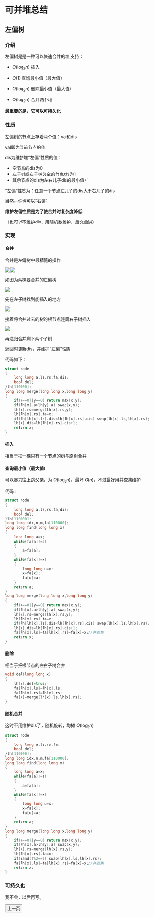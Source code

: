 # 可并堆总结
## 左偏树
### 介绍
左偏树是是一种可以快速合并的堆
支持：

- $O(\log_2n)$ 插入

- $O(1)$ 查询最小值（最大值）

- $O(\log_2n)$ 删除最小值（最大值）

- $O(\log_2n)$ 合并两个堆

**最重要的是，它可以可持久化**

### 性质
左偏树的节点上存着两个值：val和dis

val即为当前节点的值

dis为维护堆“左偏”性质的值：
- 空节点的dis为0
- 左子树或右子树为空的节点dis为1
- 其余节点的dis为左右儿子dis的最小值+1

“左偏”性质为：任意一个节点左儿子的dis大于右儿子的dis

 ~~当然，你也可以“右偏”~~

**维护左偏性质是为了使合并时复杂度降低**

（也可以不维护dis，用随机数维护，后文会讲）

### 实现
#### 合并
合并是左偏树中最精髓的操作

![](https://cdn.luogu.com.cn/upload/image_hosting/otxyuog8.png)![](https://cdn.luogu.com.cn/upload/image_hosting/hoyo50cv.png)

如图为两棵要合并的左偏树

![](https://cdn.luogu.com.cn/upload/image_hosting/bhugooug.png)

先在左子树找到能插入的地方

![](https://cdn.luogu.com.cn/upload/image_hosting/t4e6swrr.png)

接着将合并过去的树的根节点连同右子树插入

![](https://cdn.luogu.com.cn/upload/image_hosting/s9rndfkc.png)

再递归合并剩下两个子树

返回时更新dis，并维护“左偏”性质

代码如下：
```cpp
struct node
{
	long long a,ls,rs,fa,dis;
	bool del;
}lh[110000];
long long merge(long long x,long long y)
{
	if(x==0||y==0) return max(x,y);
	if(lh[x].a>lh[y].a) swap(x,y);
	lh[x].rs=merge(lh[x].rs,y);
	lh[lh[x].rs].fa=x;
	if(lh[lh[x].ls].dis<lh[lh[x].rs].dis) swap(lh[x].ls,lh[x].rs);
	lh[x].dis=lh[lh[x].rs].dis+1;
	return x;
}
```
#### 插入
相当于把一棵只有一个节点的树与原树合并
#### 查询最小值（最大值）
可以暴力往上跳父亲，为 $O(\log_2n)$，最坏 $O(n)$，不过最好用并查集维护

代码：

```cpp
struct node
{
	long long a,ls,rs,fa,dis;
	bool del;
}lh[110000];
long long idx,n,m,fa[110000];
long long find(long long x)
{
	long long a=x;
	while(fa[a]!=a)
	{
		a=fa[a];
	}
	while(fa[x]!=x)
	{
		long long u=x;
		x=fa[x];
		fa[u]=a;
	}
	return a;
}
long long merge(long long x,long long y)
{
	if(x==0||y==0) return max(x,y);
	if(lh[x].a>lh[y].a) swap(x,y);
	lh[x].rs=merge(lh[x].rs,y);
	lh[lh[x].rs].fa=x;
	if(lh[lh[x].ls].dis<lh[lh[x].rs].dis) swap(lh[x].ls,lh[x].rs);
	lh[x].dis=lh[lh[x].rs].dis+1;
	fa[lh[x].ls]=fa[lh[x].rs]=fa[x]=x;//并查集
	return x;
}
```
#### 删除
相当于把根节点的左右子树合并
```cpp
void del(long long x)
{
	lh[x].del=true;
	fa[lh[x].ls]=lh[x].ls;
	fa[lh[x].rs]=lh[x].rs;
	fa[x]=merge(lh[x].ls,lh[x].rs);
}
```

#### 随机合并
这时不用维护dis了，随机旋转，均摊 $O(\log_2n)$
```cpp
struct node
{
	long long a,ls,rs,fa;
	bool del;
}lh[110000];
long long idx,n,m,fa[110000];
long long find(long long x)
{
	long long a=x;
	while(fa[a]!=a)
	{
		a=fa[a];
	}
	while(fa[x]!=x)
	{
		long long u=x;
		x=fa[x];
		fa[u]=a;
	}
	return a;
}
long long merge(long long x,long long y)
{
	if(x==0||y==0) return max(x,y);
	if(lh[x].a>lh[y].a) swap(x,y);
	lh[x].rs=merge(lh[x].rs,y);
	lh[lh[x].rs].fa=x;
	if(rand()%2==1) swap(lh[x].ls,lh[x].rs);
	fa[lh[x].ls]=fa[lh[x].rs]=fa[x]=x;//并查集
	return x;
}
```
### 可持久化
我不会，以后再写。

<a href="../index.html"><button>上一页</button></a>